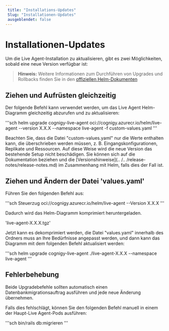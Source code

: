 ```yaml
---
 title: "Installations-Updates" 
 Slug: "Installationen-Updates" 
 ausgeblendet: false 
---
```

# Installationen-Updates

Um die Live Agent-Installation zu aktualisieren, gibt es zwei Möglichkeiten, sobald eine neue Version verfügbar ist:

>**Hinweis:** Weitere Informationen zum Durchführen von Upgrades und Rollbacks finden Sie in den [offiziellen Helm-Dokumenten](https://helm.sh/docs/intro/using_helm/#helm-upgrade-and-helm-rollback-upgrading-a-release-and-recovering-on-failure)

## Ziehen und Aufrüsten gleichzeitig

Der folgende Befehl kann verwendet werden, um das Live Agent Helm-Diagramm gleichzeitig abzurufen und zu aktualisieren:

'''sch
 helm upgrade cognigy-live-agent oci://cognigy.azurecr.io/helm/live-agent --version X.X.X --namespace live-agent -f custom-values.yaml
'''

Beachten Sie, dass die Datei "custom-values.yaml" nur die Werte enthalten kann, die überschrieben werden müssen, z. B. Eingangskonfigurationen, Replikate und Ressourcen. Auf diese Weise wird die neue Version das bestehende Setup nicht beschädigen. Sie können sich auf die Dokumentation beziehen und die [Versionshinweise](.. /.. /release-notes/release-notes.md) im Zusammenhang mit Helm, falls dies der Fall ist.

## Ziehen und Ändern der Datei 'values.yaml'

Führen Sie den folgenden Befehl aus:

'''sch
Steuerzug oci://cognigy.azurecr.io/helm/live-agent --Version X.X.X
'''

Dadurch wird das Helm-Diagramm komprimiert heruntergeladen.

'live-agent-X.X.X.tgz'

Jetzt kann es dekomprimiert werden, die Datei "values.yaml" innerhalb des Ordners muss an Ihre Bedürfnisse angepasst werden, und dann kann das Diagramm mit dem folgenden Befehl aktualisiert werden:

'''sch
 helm upgrade cognigy-live-agent ./live-agent-X.X.X --namespace live-agent
'''

## Fehlerbehebung

Beide Upgradebefehle sollten automatisch einen Datenbankmigrationsauftrag ausführen und jede neue Änderung übernehmen.

Falls dies fehlschlägt, können Sie den folgenden Befehl manuell in einem der Haupt-Live Agent-Pods ausführen:

'''sch
bin/rails db:migrieren
'''